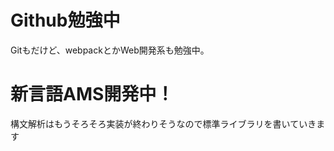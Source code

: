 # Github勉強中
Gitもだけど、webpackとかWeb開発系も勉強中。
# 新言語AMS開発中！
構文解析はもうそろそろ実装が終わりそうなので標準ライブラリを書いていきます



<!---
ajiken4610/ajiken4610 is a ✨ special ✨ repository because its `README.md` (this file) appears on your GitHub profile.
You can click the Preview link to take a look at your changes.
--->
